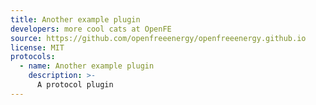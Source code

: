 ```yaml
---
title: Another example plugin
developers: more cool cats at OpenFE
source: https://github.com/openfreeenergy/openfreeenergy.github.io
license: MIT
protocols:
  - name: Another example plugin
    description: >-
      A protocol plugin
---
```


